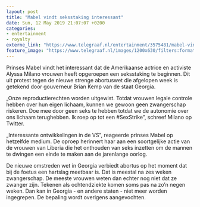 ```yaml
---
layout: post
title: "Mabel vindt seksstaking interessant"
date: Sun, 12 May 2019 21:07:07 +0200
categories: 
- entertainment 
- royalty 
externe_link: "https://www.telegraaf.nl/entertainment/3575481/mabel-vindt-seksstaking-interessant"
feature_image: "https://www.telegraaf.nl/images/1200x630/filters:format(jpeg):quality(80)/cdn-kiosk-api.telegraaf.nl/23338d28-74e9-11e9-98be-0217670beecd.jpg"
---
```


<p class="intro">Prinses Mabel vindt het interessant dat de Amerikaanse actrice en activiste Alyssa Milano vrouwen heeft opgeroepen een seksstaking te beginnen. Dit uit protest tegen de nieuwe strenge abortuswet die afgelopen week is getekend door gouverneur Brian Kemp van de staat Georgia.</p> <p>„Onze reproductierechten worden uitgewist. Totdat vrouwen legale controle hebben over hun eigen lichaam, kunnen we gewoon geen zwangerschap riskeren. Doe mee door geen seks te hebben totdat we de autonomie over ons lichaam terughebben. Ik roep op tot een #SexStrike”, schreef Milano op Twitter.</p><p>„Interessante ontwikkelingen in de VS”, reageerde prinses Mabel op hetzelfde medium. De oproep herinnert haar aan een soortgelijke actie van de vrouwen van Liberia die het onthouden van seks inzetten om de mannen te dwingen een einde te maken aan de jarenlange oorlog.</p><p>De nieuwe omstreden wet in Georgia verbiedt abortus op het moment dat bij de foetus een hartslag meetbaar is. Dat is meestal na zes weken zwangerschap. De meeste vrouwen weten dan echter nog niet dat ze zwanger zijn. Tekenen als ochtendziekte komen soms pas na zo’n negen weken. Dan kan in Georgia - en andere staten - niet meer worden ingegrepen. De bepaling wordt overigens aangevochten.</p>
